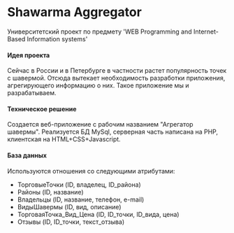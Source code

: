 # Shawarma Aggregator
Университетский проект по предмету 'WEB Programming and Internet-Based Information systems'

#### Идея проекта
Сейчас в России и в Петербурге в частности растет популярность точек с шавермой. Отсюда вытекает необходимость разработки приложения, агрегирующего информацию о них. Такое приложение мы и разрабатываем.

#### Техническое решение
Создается веб-приложение с рабочим названием "Агрегатор шавермы". Реализуется БД MySql, серверная часть написана на PHP, клиентская на HTML+CSS+Javascript. 

#### База данных
Используются отношения со следующими атрибутами:
* ТорговыеТочки (ID, владелец, ID_района)
* Районы (ID, название)
* Владельцы (ID, название, телефон, e-mail)
* ВидыШавермы (ID, вид, описание)
* ТорговаяТочка_Вид_Цена (ID, ID_точки, ID_вида, цена)
* Отзывы (ID, ID_точки, текст_отзыва)
